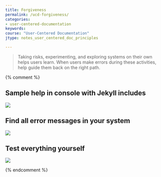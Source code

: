 ```yaml
---
title: Forgiveness
permalink: /ucd-forgiveness/
categories:
- user-centered-documentation
keywords:
course: "User-Centered Documentation"
jtype: notes_user_centered_doc_principles

---
```


> Taking risks, experimenting, and exploring systems on their own helps users learn. When users make errors during these activities, help guide them back on the right path. </p>

{% comment %}
## Sample help in console with Jekyll includes

<img src="/user_centered_doc/media/rasters/errormessagejekyll.png"/></a>

## Find all error messages in your system
<img src="/user_centered_doc/media/rasters/twitterstatuscode.png"/>

## Test everything yourself

<img src="/user_centered_doc/media/rasters/testingeverything.jpg"/>

{% endcomment %}
